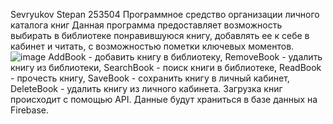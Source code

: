 Sevryukov Stepan 253504
Программное средство организации личного каталога книг
Данная программа предоставляет возможность выбирать в библиотеке понравившуюся книгу, добавлять ее к себе в кабинет и читать, с возможностью пометки ключевых моментов.
![image](https://github.com/auumeiss/OOP_KURS/assets/159965679/d0d03a1b-75ba-4811-936f-21503ecdd0a5)
AddBook - добавить книгу в библиотеку, RemoveBook - удалить книгу из библиотеки, SearchBook - поиск книги в библиотеке, ReadBook - прочесть книгу, SaveBook - сохранить книгу в личный кабинет, DeleteBook - удалить книгу из личного кабинета.
Загрузка книг происходит с помощью API. Данные будут храниться в базе данных на Firebase.
